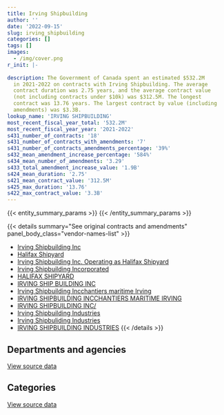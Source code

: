 ```yaml
---
title: Irving Shipbuilding
author: ''
date: '2022-09-15'
slug: irving_shipbuilding
categories: []
tags: []
images:
  - /img/cover.png
r_init: |-
  
description: The Government of Canada spent an estimated $532.2M
  in 2021-2022 on contracts with Irving Shipbuilding. The average
  contract duration was 2.75 years, and the average contract value
  (not including contracts under $10k) was $312.5M. The longest
  contract was 13.76 years. The largest contract by value (including
  amendments) was $3.3B.
lookup_name: 'IRVING SHIPBUILDING'
most_recent_fiscal_year_total: '532.2M'
most_recent_fiscal_year_year: '2021-2022'
s431_number_of_contracts: '18'
s431_number_of_contracts_with_amendments: '7'
s431_number_of_contracts_amendments_percentage: '39%'
s432_mean_amendment_increase_percentage: '584%'
s434_mean_number_of_amendments: '3.29'
s433_total_amendment_increase_value: '1.9B'
s424_mean_duration: '2.75'
s421_mean_contract_value: '312.5M'
s425_max_duration: '13.76'
s422_max_contract_value: '3.3B'
---
```


<script src="/rmarkdown-libs/htmlwidgets/htmlwidgets.js"></script>
<link href="/rmarkdown-libs/datatables-css/datatables-crosstalk.css" rel="stylesheet" />
<script src="/rmarkdown-libs/datatables-binding/datatables.js"></script>
<script src="/rmarkdown-libs/jquery/jquery-3.6.0.min.js"></script>
<link href="/rmarkdown-libs/dt-core-bootstrap/css/dataTables.bootstrap.min.css" rel="stylesheet" />
<link href="/rmarkdown-libs/dt-core-bootstrap/css/dataTables.bootstrap.extra.css" rel="stylesheet" />
<script src="/rmarkdown-libs/dt-core-bootstrap/js/jquery.dataTables.min.js"></script>
<script src="/rmarkdown-libs/dt-core-bootstrap/js/dataTables.bootstrap.min.js"></script>
<link href="/rmarkdown-libs/crosstalk/css/crosstalk.min.css" rel="stylesheet" />
<script src="/rmarkdown-libs/crosstalk/js/crosstalk.min.js"></script>
<script src="/rmarkdown-libs/htmlwidgets/htmlwidgets.js"></script>
<link href="/rmarkdown-libs/datatables-css/datatables-crosstalk.css" rel="stylesheet" />
<script src="/rmarkdown-libs/datatables-binding/datatables.js"></script>
<script src="/rmarkdown-libs/jquery/jquery-3.6.0.min.js"></script>
<link href="/rmarkdown-libs/dt-core-bootstrap/css/dataTables.bootstrap.min.css" rel="stylesheet" />
<link href="/rmarkdown-libs/dt-core-bootstrap/css/dataTables.bootstrap.extra.css" rel="stylesheet" />
<script src="/rmarkdown-libs/dt-core-bootstrap/js/jquery.dataTables.min.js"></script>
<script src="/rmarkdown-libs/dt-core-bootstrap/js/dataTables.bootstrap.min.js"></script>
<link href="/rmarkdown-libs/crosstalk/css/crosstalk.min.css" rel="stylesheet" />
<script src="/rmarkdown-libs/crosstalk/js/crosstalk.min.js"></script>

{{< entity_summary_params >}}
{{< /entity_summary_params >}}

{{< details summary="See original contracts and amendments" panel_body_class="vendor-names-list" >}}
- [Irving Shipbuilding Inc](https://search.open.canada.ca/en/ct/?sort=contract_value_f%20desc&page=1&search_text=%22Irving%20Shipbuilding%20Inc%22)
- [Halifax Shipyard](https://search.open.canada.ca/en/ct/?sort=contract_value_f%20desc&page=1&search_text=%22Halifax%20Shipyard%22)
- [Irving Shipbuilding Inc. Operating as Halifax Shipyard](https://search.open.canada.ca/en/ct/?sort=contract_value_f%20desc&page=1&search_text=%22Irving%20Shipbuilding%20Inc.%20Operating%20as%20Halifax%20Shipyard%22)
- [Irving Shipbuilding Incorporated](https://search.open.canada.ca/en/ct/?sort=contract_value_f%20desc&page=1&search_text=%22Irving%20Shipbuilding%20Incorporated%22)
- [HALIFAX SHIPYARD](https://search.open.canada.ca/en/ct/?sort=contract_value_f%20desc&page=1&search_text=%22HALIFAX%20SHIPYARD%22)
- [IRVING SHIP BUILDING INC](https://search.open.canada.ca/en/ct/?sort=contract_value_f%20desc&page=1&search_text=%22IRVING%20SHIP%20BUILDING%20INC%22)
- [Irving Shipbuilding Incchantiers maritime Irving](https://search.open.canada.ca/en/ct/?sort=contract_value_f%20desc&page=1&search_text=%22Irving%20Shipbuilding%20Inc%5cLes%20chantiers%20maritime%20Irving%22)
- [IRVING SHIPBUILDING INCCHANTIERS MARITIME IRVING](https://search.open.canada.ca/en/ct/?sort=contract_value_f%20desc&page=1&search_text=%22IRVING%20SHIPBUILDING%20INC%5cLES%20CHANTIERS%20MARITIME%20IRVING%22)
- [IRVING SHIPBUILDING INC/](https://search.open.canada.ca/en/ct/?sort=contract_value_f%20desc&page=1&search_text=%22IRVING%20SHIPBUILDING%20INC%2f%22)
- [Irving Shipbuilding Industries](https://search.open.canada.ca/en/ct/?sort=contract_value_f%20desc&page=1&search_text=%22Irving%20Shipbuilding%20Industries%22)
- [Irving Shipbuliding Industries](https://search.open.canada.ca/en/ct/?sort=contract_value_f%20desc&page=1&search_text=%22Irving%20Shipbuliding%20Industries%22)
- [IRVING SHIPBUILDING INDUSTRIES](https://search.open.canada.ca/en/ct/?sort=contract_value_f%20desc&page=1&search_text=%22IRVING%20SHIPBUILDING%20INDUSTRIES%22)
{{< /details >}}

## Departments and agencies

<div id="htmlwidget-1" style="width:100%;height:auto;" class="datatables html-widget"></div>
<script type="application/json" data-for="htmlwidget-1">{"x":{"style":"bootstrap","filter":"none","vertical":false,"data":[["<a href=\"/departments/dfo-mpo/\">Fisheries and Oceans Canada<\/a>","<a href=\"/departments/dnd-mdn/\">National Defence<\/a>","<a href=\"/departments/pwgsc-tpsgc/\">Public Services and Procurement Canada<\/a>"],[804866.64,390324680.77,92987.48],[29251819.9,474795814.97,null],[45568746.01,505198791.34,null],[50029523.18,482181194.44,null]],"container":"<table class=\"table table-striped table-hover row-border order-column display\">\n  <thead>\n    <tr>\n      <th>Department<\/th>\n      <th>2018-2019<\/th>\n      <th>2019-2020<\/th>\n      <th>2020-2021<\/th>\n      <th>2021-2022<\/th>\n    <\/tr>\n  <\/thead>\n<\/table>","options":{"order":[[4,"desc"]],"pageLength":10,"autoWidth":true,"columnDefs":[{"targets":1,"render":"function(data, type, row, meta) {\n    return type !== 'display' ? data : DTWidget.formatCurrency(data, \"$\", 2, 3, \",\", \".\", true, null);\n  }"},{"targets":2,"render":"function(data, type, row, meta) {\n    return type !== 'display' ? data : DTWidget.formatCurrency(data, \"$\", 2, 3, \",\", \".\", true, null);\n  }"},{"targets":3,"render":"function(data, type, row, meta) {\n    return type !== 'display' ? data : DTWidget.formatCurrency(data, \"$\", 2, 3, \",\", \".\", true, null);\n  }"},{"targets":4,"render":"function(data, type, row, meta) {\n    return type !== 'display' ? data : DTWidget.formatCurrency(data, \"$\", 2, 3, \",\", \".\", true, null);\n  }"},{"width":"16%","targets":[1,2,3,4]},{"className":"dt-right","targets":[1,2,3,4]}],"orderClasses":false}},"evals":["options.columnDefs.0.render","options.columnDefs.1.render","options.columnDefs.2.render","options.columnDefs.3.render"],"jsHooks":[]}</script>
<p class="text-right">
<a href="https://github.com/GoC-Spending/contracts-data/tree/main/data/out/vendors/irving_shipbuilding/summary_by_fiscal_year_by_department.csv" class="source-data-link btn btn-link">View source data</a>
</p>

## Categories

<div id="htmlwidget-2" style="width:100%;height:auto;" class="datatables html-widget"></div>
<script type="application/json" data-for="htmlwidget-2">{"x":{"style":"bootstrap","filter":"none","vertical":false,"data":[["<a href=\"/categories/facilities_and_construction/\">Facilities and construction<\/a>","<a href=\"/categories/defence/\">Defence<\/a>","<a href=\"/categories/information_technology/\">Information technology<\/a>","<a href=\"/categories/transportation_and_logistics/\">Transportation and logistics<\/a>"],[296975537.8,93349142.97,92987.48,804866.64],[312285950.01,177006645.55,null,14755039.3],[328622104.6,208223253.53,null,13922179.21],[324336581.98,185205656.64,null,22668479]],"container":"<table class=\"table table-striped table-hover row-border order-column display\">\n  <thead>\n    <tr>\n      <th>Category<\/th>\n      <th>2018-2019<\/th>\n      <th>2019-2020<\/th>\n      <th>2020-2021<\/th>\n      <th>2021-2022<\/th>\n    <\/tr>\n  <\/thead>\n<\/table>","options":{"order":[[4,"desc"]],"dom":"t","pageLength":30,"autoWidth":true,"columnDefs":[{"targets":1,"render":"function(data, type, row, meta) {\n    return type !== 'display' ? data : DTWidget.formatCurrency(data, \"$\", 2, 3, \",\", \".\", true, null);\n  }"},{"targets":2,"render":"function(data, type, row, meta) {\n    return type !== 'display' ? data : DTWidget.formatCurrency(data, \"$\", 2, 3, \",\", \".\", true, null);\n  }"},{"targets":3,"render":"function(data, type, row, meta) {\n    return type !== 'display' ? data : DTWidget.formatCurrency(data, \"$\", 2, 3, \",\", \".\", true, null);\n  }"},{"targets":4,"render":"function(data, type, row, meta) {\n    return type !== 'display' ? data : DTWidget.formatCurrency(data, \"$\", 2, 3, \",\", \".\", true, null);\n  }"},{"width":"16%","targets":[1,2,3,4]},{"className":"dt-right","targets":[1,2,3,4]}],"orderClasses":false,"lengthMenu":[10,25,30,50,100]}},"evals":["options.columnDefs.0.render","options.columnDefs.1.render","options.columnDefs.2.render","options.columnDefs.3.render"],"jsHooks":[]}</script>
<p class="text-right">
<a href="https://github.com/GoC-Spending/contracts-data/tree/main/data/out/vendors/irving_shipbuilding/summary_by_fiscal_year_by_category.csv" class="source-data-link btn btn-link">View source data</a>
</p>
